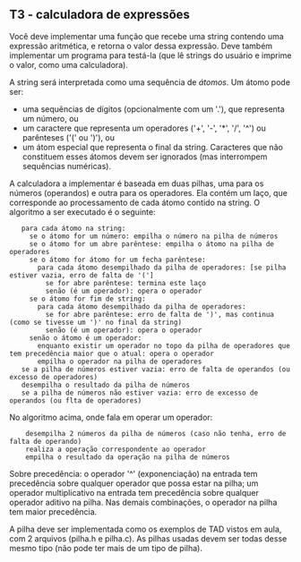 ## T3 - calculadora de expressões

Você deve implementar uma função que recebe uma string contendo uma expressão aritmética, e retorna o valor dessa expressão.
Deve também implementar um programa para testá-la (que lê strings do usuário e imprime o valor, como uma calculadora).

A string será interpretada como uma sequência de *átomos*.
Um átomo pode ser:
- uma sequências de dígitos (opcionalmente com um '.'), que representa um número, ou
- um caractere que representa um operadores ('+', '-', '\*', '/', '^') ou parênteses ('(' ou ')'), ou
- um átom especial que representa o final da string.
Caracteres que não constituem esses átomos devem ser ignorados (mas interrompem sequências numéricas).

A calculadora a implementar é baseada em duas pilhas, uma para os números (operandos) e outra para os operadores.
Ela contém um laço, que corresponde ao processamento de cada átomo contido na string.
O algoritmo a ser executado é o seguinte:
```
   para cada átomo na string:
     se o átomo for um número: empilha o número na pilha de números
     se o átomo for um abre parêntese: empilha o átomo na pilha de operadores
     se o átomo for átomo for um fecha parêntese:
       para cada átomo desempilhado da pilha de operadores: [se pilha estiver vazia, erro de falta de '(']
         se for abre parêntese: termina este laço
         senão (é um operador): opera o operador
     se o átomo for fim de string:
       para cada átomo desempilhado da pilha de operadores:
         se for abre parêntese: erro de falta de ')', mas continua (como se tivesse um ')' no final da string)
         senão (é um operador): opera o operador
     senão o átomo é um operador:
       enquanto existir um operador no topo da pilha de operadores que tem precedência maior que o atual: opera o operador
       empilha o operador na pilha de operadores
   se a pilha de números estiver vazia: erro de falta de operandos (ou excesso de operadores)
   desempilha o resultado da pilha de números
   se a pilha de números não estiver vazia: erro de excesso de operandos (ou flta de operadores)
```
No algoritmo acima, onde fala em operar um operador:
```
    desempilha 2 números da pilha de números (caso não tenha, erro de falta de operando)
    realiza a operação correspondente ao operador
    empilha o resultado da operação na pilha de números
```
Sobre precedência: o operador '^' (exponenciação) na entrada tem precedência sobre qualquer operador que possa estar na pilha; um operador multiplicativo na entrada tem precedência sobre qualquer operador aditivo na pilha. Nas demais combinações, o operador na pilha tem maior precedência.

A pilha deve ser implementada como os exemplos de TAD vistos em aula, com 2 arquivos (pilha.h e pilha.c).
As pilhas usadas devem ser todas desse mesmo tipo (não pode ter mais de um tipo de pilha).
